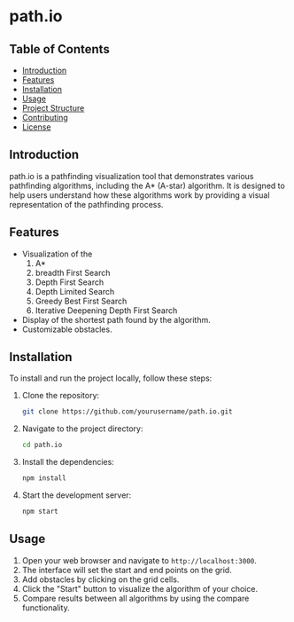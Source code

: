 # path.io

## Table of Contents

- [Introduction](#introduction)
- [Features](#features)
- [Installation](#installation)
- [Usage](#usage)
- [Project Structure](#project-structure)
- [Contributing](#contributing)
- [License](#license)

## Introduction

path.io is a pathfinding visualization tool that demonstrates various pathfinding algorithms, including the A\* (A-star) algorithm. It is designed to help users understand how these algorithms work by providing a visual representation of the pathfinding process.

## Features

- Visualization of the
  1.  A\*
  2.  breadth First Search
  3.  Depth First Search
  4.  Depth Limited Search
  5.  Greedy Best First Search
  6.  Iterative Deepening Depth First Search
- Display of the shortest path found by the algorithm.
- Customizable obstacles.

## Installation

To install and run the project locally, follow these steps:

1. Clone the repository:

   ```sh
   git clone https://github.com/yourusername/path.io.git
   ```

2. Navigate to the project directory:

   ```sh
   cd path.io
   ```

3. Install the dependencies:

   ```sh
   npm install
   ```

4. Start the development server:
   ```sh
   npm start
   ```

## Usage

1. Open your web browser and navigate to `http://localhost:3000`.
2. The interface will set the start and end points on the grid.
3. Add obstacles by clicking on the grid cells.
4. Click the "Start" button to visualize the algorithm of your choice.
5. Compare results between all algorithms by using the compare functionality.
